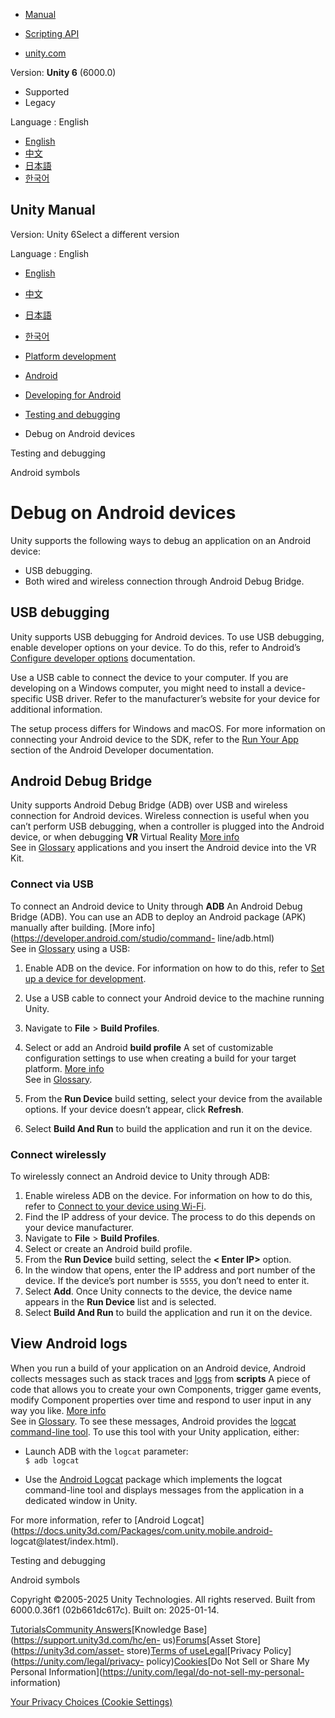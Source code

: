 [](https://docs.unity3d.com)

  * [Manual](../Manual/index.html)
  * [Scripting API](../ScriptReference/index.html)

  * [unity.com](https://unity.com/)

Version: **Unity 6** (6000.0)

  * Supported
  * Legacy

Language : English

  * [English](/Manual/android-debugging-on-an-android-device.html)
  * [中文](/cn/current/Manual/android-debugging-on-an-android-device.html)
  * [日本語](/ja/current/Manual/android-debugging-on-an-android-device.html)
  * [한국어](/kr/current/Manual/android-debugging-on-an-android-device.html)

[](https://docs.unity3d.com)

## Unity Manual

Version: Unity 6Select a different version

Language : English

  * [English](/Manual/android-debugging-on-an-android-device.html)
  * [中文](/cn/current/Manual/android-debugging-on-an-android-device.html)
  * [日本語](/ja/current/Manual/android-debugging-on-an-android-device.html)
  * [한국어](/kr/current/Manual/android-debugging-on-an-android-device.html)

  * [Platform development ](PlatformSpecific.html)
  * [Android](android.html)
  * [Developing for Android](android-developing.html)
  * [Testing and debugging](android-testing-and-debugging.html)
  * Debug on Android devices

[](android-testing-and-debugging.html)

Testing and debugging

[](android-symbols.html)

Android symbols

# Debug on Android devices

Unity supports the following ways to debug an application on an Android
device:

  * USB debugging.
  * Both wired and wireless connection through Android Debug Bridge.

## USB debugging

Unity supports USB debugging for Android devices. To use USB debugging, enable
developer options on your device. To do this, refer to Android’s [Configure
developer options](https://developer.android.com/studio/debug/dev-options)
documentation.

Use a USB cable to connect the device to your computer. If you are developing
on a Windows computer, you might need to install a device-specific USB driver.
Refer to the manufacturer’s website for your device for additional
information.

The setup process differs for Windows and macOS. For more information on
connecting your Android device to the SDK, refer to the [Run Your
App](https://developer.android.com/studio/run/device) section of the Android
Developer documentation.

## Android Debug Bridge

Unity supports Android Debug Bridge (ADB) over USB and wireless connection for
Android devices. Wireless connection is useful when you can’t perform USB
debugging, when a controller is plugged into the Android device, or when
debugging **VR** Virtual Reality [More info](VROverview.html)  
See in [Glossary](Glossary.html#VR) applications and you insert the Android
device into the VR Kit.

### Connect via USB

To connect an Android device to Unity through **ADB** An Android Debug Bridge
(ADB). You can use an ADB to deploy an Android package (APK) manually after
building. [More info](https://developer.android.com/studio/command-
line/adb.html)  
See in [Glossary](Glossary.html#ADB) using a USB:

  1. Enable ADB on the device. For information on how to do this, refer to [Set up a device for development](https://developer.android.com/studio/run/device#setting-up).
  2. Use a USB cable to connect your Android device to the machine running Unity.
  3. Navigate to **File** > **Build Profiles**.
  4. Select or add an Android **build profile** A set of customizable configuration settings to use when creating a build for your target platform. [More info](build-profiles.html)  
See in [Glossary](Glossary.html#Buildprofile).

  5. From the **Run Device** build setting, select your device from the available options. If your device doesn’t appear, click **Refresh**.
  6. Select **Build And Run** to build the application and run it on the device.

### Connect wirelessly

To wirelessly connect an Android device to Unity through ADB:

  1. Enable wireless ADB on the device. For information on how to do this, refer to [Connect to your device using Wi-Fi](https://developer.android.com/studio/run/device#wireless).
  2. Find the IP address of your device. The process to do this depends on your device manufacturer.
  3. Navigate to **File** > **Build Profiles**.
  4. Select or create an Android build profile.
  5. From the **Run Device** build setting, select the **< Enter IP>** option.
  6. In the window that opens, enter the IP address and port number of the device. If the device’s port number is `5555`, you don’t need to enter it.
  7. Select **Add**. Once Unity connects to the device, the device name appears in the **Run Device** list and is selected.
  8. Select **Build And Run** to build the application and run it on the device.

## View Android logs

When you run a build of your application on an Android device, Android
collects messages such as stack traces and
[logs](../ScriptReference/Debug.Log.html) from **scripts** A piece of code
that allows you to create your own Components, trigger game events, modify
Component properties over time and respond to user input in any way you like.
[More info](creating-scripts.html)  
See in [Glossary](Glossary.html#Scripts). To see these messages, Android
provides the [logcat command-line
tool](https://developer.android.com/studio/command-line/logcat). To use this
tool with your Unity application, either:

  * Launch ADB with the `logcat` parameter:  
`$ adb logcat`

  * Use the [Android Logcat](https://docs.unity3d.com/Packages/com.unity.mobile.android-logcat@latest/index.html) package which implements the logcat command-line tool and displays messages from the application in a dedicated window in Unity.

For more information, refer to [Android
Logcat](https://docs.unity3d.com/Packages/com.unity.mobile.android-
logcat@latest/index.html).

[](android-testing-and-debugging.html)

Testing and debugging

[](android-symbols.html)

Android symbols

Copyright ©2005-2025 Unity Technologies. All rights reserved. Built from
6000.0.36f1 (02b661dc617c). Built on: 2025-01-14.

[Tutorials](https://learn.unity.com/)[Community
Answers](https://answers.unity3d.com)[Knowledge
Base](https://support.unity3d.com/hc/en-
us)[Forums](https://forum.unity3d.com)[Asset Store](https://unity3d.com/asset-
store)[Terms of
use](https://docs.unity3d.com/Manual/TermsOfUse.html)[Legal](https://unity.com/legal)[Privacy
Policy](https://unity.com/legal/privacy-
policy)[Cookies](https://unity.com/legal/cookie-policy)[Do Not Sell or Share
My Personal Information](https://unity.com/legal/do-not-sell-my-personal-
information)

[Your Privacy Choices (Cookie Settings)](javascript:void\(0\);)

